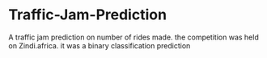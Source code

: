# Traffic-Jam-Prediction
A traffic jam prediction on number of rides made. the competition was held on Zindi.africa. it was a binary classification prediction
